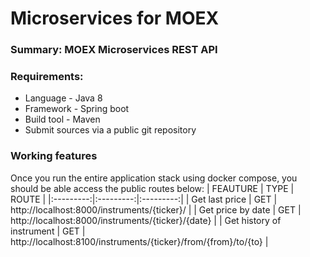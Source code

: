 # Microservices for MOEX
### **Summary:** MOEX Microservices REST API
### **Requirements:** 
+ Language - Java 8
+ Framework - Spring boot
+ Build tool - Maven
+ Submit sources via a public git repository

### **Working features**
Once you run the entire application stack using docker compose, you should be able access the public routes below:
| FEAUTURE | TYPE | ROUTE |
|:---------:|:---------:|:---------:|
| Get last price | GET | http://localhost:8000/instruments/{ticker}/ |
| Get price by date | GET | http://localhost:8000/instruments/{ticker}/{date} |
| Get history of instrument | GET | http://localhost:8100/instruments/{ticker}/from/{from}/to/{to} |

